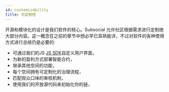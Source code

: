 ```yaml
---
id: customizability
title: 可定制性
---
```


开源和模块化的设计是我们软件的核心。Subsocial 允许社区根据需求进行定制绝大部分内容。这一概念在之前的章节中想必早已耳熟能详，不过对软件的各种使用方式进行总结仍是必要的:

- 可通过我们的JS [JS SDK](https://github.com/dappforce/subsocial-js)自定义用户界面，
- 为新的盈利方式部署智能合约，
- 继承其他空间的功能，
- 每个空间拥有可定制化的治理流程，
- 匹配观众口味的审核机制，
- 使用我们的开放源代码来初始化你的链，
